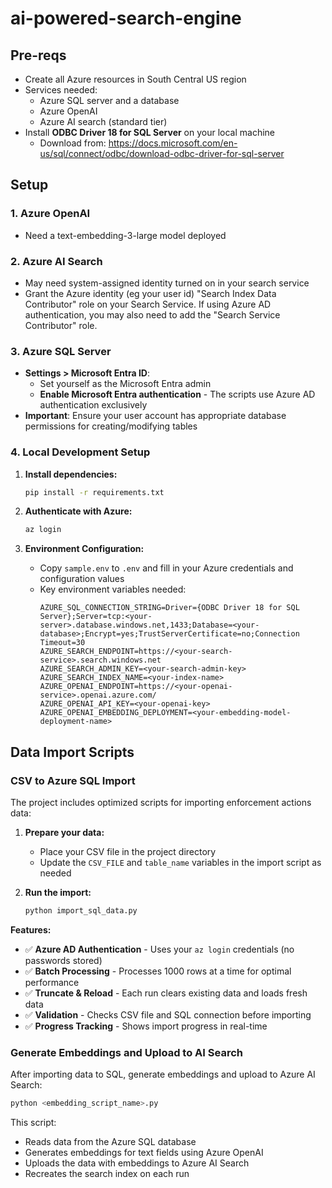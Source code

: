 # ai-powered-search-engine

## Pre-reqs
- Create all Azure resources in South Central US region
- Services needed:
   - Azure SQL server and a database
   - Azure OpenAI
   - Azure AI search (standard tier)
- Install **ODBC Driver 18 for SQL Server** on your local machine
  - Download from: https://docs.microsoft.com/en-us/sql/connect/odbc/download-odbc-driver-for-sql-server

## Setup

### 1. Azure OpenAI
- Need a text-embedding-3-large model deployed

### 2. Azure AI Search
- May need system-assigned identity turned on in your search service
- Grant the Azure identity (eg your user id) "Search Index Data Contributor" role on your Search Service. If using Azure AD authentication, you may also need to add the "Search Service Contributor" role.

### 3. Azure SQL Server
- **Settings > Microsoft Entra ID**: 
  - Set yourself as the Microsoft Entra admin
  - **Enable Microsoft Entra authentication** - The scripts use Azure AD authentication exclusively
- **Important**: Ensure your user account has appropriate database permissions for creating/modifying tables

### 4. Local Development Setup
1. **Install dependencies:**
   ```sh
   pip install -r requirements.txt
   ```

2. **Authenticate with Azure:**
   ```sh
   az login
   ```

3. **Environment Configuration:**
   - Copy `sample.env` to `.env` and fill in your Azure credentials and configuration values
   - Key environment variables needed:
     ```
     AZURE_SQL_CONNECTION_STRING=Driver={ODBC Driver 18 for SQL Server};Server=tcp:<your-server>.database.windows.net,1433;Database=<your-database>;Encrypt=yes;TrustServerCertificate=no;Connection Timeout=30
     AZURE_SEARCH_ENDPOINT=https://<your-search-service>.search.windows.net
     AZURE_SEARCH_ADMIN_KEY=<your-search-admin-key>
     AZURE_SEARCH_INDEX_NAME=<your-index-name>
     AZURE_OPENAI_ENDPOINT=https://<your-openai-service>.openai.azure.com/
     AZURE_OPENAI_API_KEY=<your-openai-key>
     AZURE_OPENAI_EMBEDDING_DEPLOYMENT=<your-embedding-model-deployment-name>
     ```

## Data Import Scripts

### CSV to Azure SQL Import
The project includes optimized scripts for importing enforcement actions data:

1. **Prepare your data:**
   - Place your CSV file in the project directory
   - Update the `CSV_FILE` and `table_name` variables in the import script as needed

2. **Run the import:**
   ```sh
   python import_sql_data.py
   ```

**Features:**
- ✅ **Azure AD Authentication** - Uses your `az login` credentials (no passwords stored)
- ✅ **Batch Processing** - Processes 1000 rows at a time for optimal performance
- ✅ **Truncate & Reload** - Each run clears existing data and loads fresh data
- ✅ **Validation** - Checks CSV file and SQL connection before importing
- ✅ **Progress Tracking** - Shows import progress in real-time

### Generate Embeddings and Upload to AI Search
After importing data to SQL, generate embeddings and upload to Azure AI Search:

```sh
python <embedding_script_name>.py
```

This script:
- Reads data from the Azure SQL database
- Generates embeddings for text fields using Azure OpenAI
- Uploads the data with embeddings to Azure AI Search
- Recreates the search index on each run
